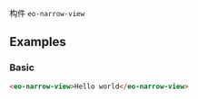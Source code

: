 构件 `eo-narrow-view`

## Examples

### Basic

```html preview
<eo-narrow-view>Hello world</eo-narrow-view>
```
